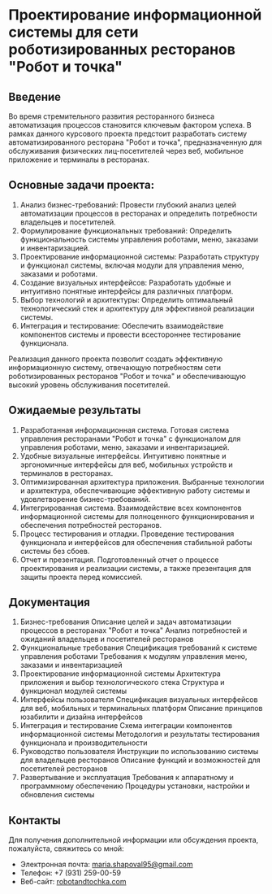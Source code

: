 # Проектирование информационной системы для сети роботизированных ресторанов "Робот и точка"

## Введение

Во время стремительного развития ресторанного бизнеса автоматизация процессов становится ключевым фактором успеха. В рамках данного курсового проекта предстоит разработать систему автоматизированного ресторана "Робот и точка", предназначенную для обслуживания физических лиц-посетителей через веб, мобильное приложение и терминалы в ресторанах.

## Основные задачи проекта:
1. Анализ бизнес-требований: Провести глубокий анализ целей автоматизации процессов в ресторанах и определить потребности владельцев и посетителей.
2. Формулирование функциональных требований: Определить функциональность системы управления роботами, меню, заказами и инвентаризацией.
3. Проектирование информационной системы: Разработать структуру и функционал системы, включая модули для управления меню, заказами и роботами.
4. Создание визуальных интерфейсов: Разработать удобные и интуитивно понятные интерфейсы для различных платформ.
5. Выбор технологий и архитектуры: Определить оптимальный технологический стек и архитектуру для эффективной реализации системы.
6. Интеграция и тестирование: Обеспечить взаимодействие компонентов системы и провести всестороннее тестирование функционала.
  
Реализация данного проекта позволит создать эффективную информационную систему, отвечающую потребностям сети роботизированных ресторанов "Робот и точка" и обеспечивающую высокий уровень обслуживания посетителей.

## Ожидаемые результаты

1. Разработанная информационная система.
   Готовая система управления ресторанами "Робот и точка" с функционалом для управления роботами, меню, заказами и инвентаризацией.
2. Удобные визуальные интерфейсы.
   Интуитивно понятные и эргономичные интерфейсы для веб, мобильных устройств и терминалов в ресторанах.
3. Оптимизированная архитектура приложения.
   Выбранные технологии и архитектура, обеспечивающие эффективную работу системы и удовлетворение бизнес-требований.
4. Интегрированная система.
   Взаимодействие всех компонентов информационной системы для полноценного функционирования и обеспечения потребностей ресторанов.
5. Процесс тестирования и отладки.
   Проведение тестирования функционала и интерфейсов для обеспечения стабильной работы системы без сбоев.
6. Отчет и презентация.
   Подготовленный отчет о процессе проектирования и реализации системы, а также презентация для защиты проекта перед комиссией.

## Документация

1. Бизнес-требования
Описание целей и задач автоматизации процессов в ресторанах "Робот и точка"
Анализ потребностей и ожиданий владельцев и посетителей ресторанов
2. Функциональные требования
Спецификация требований к системе управления роботами
Требования к модулям управления меню, заказами и инвентаризацией
3. Проектирование информационной системы
Архитектура приложения и выбор технологического стека
Структура и функционал модулей системы
4. Интерфейсы пользователя
Спецификация визуальных интерфейсов для веб, мобильных и терминальных платформ
Описание принципов юзабилити и дизайна интерфейсов
5. Интеграция и тестирование
Схема интеграции компонентов информационной системы
Методология и результаты тестирования функционала и производительности
6. Руководство пользователя
Инструкции по использованию системы для владельцев ресторанов
Описание функций и возможностей для посетителей ресторанов
7. Развертывание и эксплуатация
Требования к аппаратному и программному обеспечению
Процедуры установки, настройки и обновления системы

## Контакты

Для получения дополнительной информации или обсуждения проекта, пожалуйста, свяжитесь со мной:

- Электронная почта: maria.shapoval95@gmail.com
- Телефон: +7 (931) 259-00-59
- Веб-сайт: [robotandtochka.com](https://robotandtochka.com)
